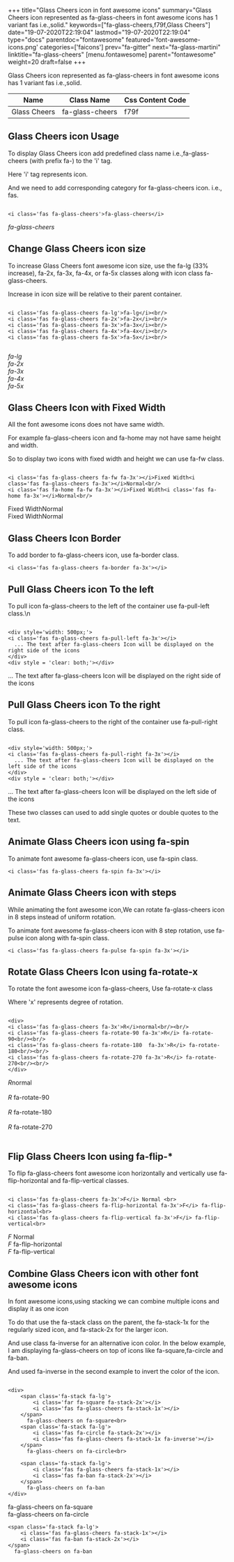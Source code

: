 +++
title="Glass Cheers icon in font awesome icons"
summary="Glass Cheers icon represented as fa-glass-cheers in font awesome icons has 1 variant fas i.e.,solid."
keywords=["fa-glass-cheers,f79f,Glass Cheers"]
date="19-07-2020T22:19:04"
lastmod="19-07-2020T22:19:04"
type="docs"
parentdoc="fontawesome"
featured='font-awesome-icons.png'
categories=['faicons']
prev="fa-gitter"
next="fa-glass-martini"
linktitle="fa-glass-cheers"
[menu.fontawesome]
parent="fontawesome"
weight=20
draft=false
+++


Glass Cheers icon represented as fa-glass-cheers in font awesome icons has 1 variant fas i.e.,solid.

<div class='table-responsive'><table class='table'><thead><tr><th>Name</th><th>Class Name</th><th>Css Content Code</th></tr></thead><tbody><tr><td>Glass Cheers</td><td>fa-glass-cheers</td><td>f79f</td></tr></tbody></table></div>



## Glass Cheers icon Usage

To display Glass Cheers icon add predefined class name i.e.,fa-glass-cheers (with prefix fa-) to the 'i' tag.

Here 'i' tag represents icon.

And we need to add corresponding category for fa-glass-cheers icon. i.e., fas.


```

<i class='fas fa-glass-cheers'>fa-glass-cheers</i>
```

<i class='fas fa-glass-cheers'>fa-glass-cheers</i>




## Change Glass Cheers icon size
To increase Glass Cheers font awesome icon size, use the fa-lg (33% increase), fa-2x, fa-3x, fa-4x, or fa-5x classes along with icon class fa-glass-cheers.

Increase in icon size will be relative to their parent container. 

```

<i class='fas fa-glass-cheers fa-lg'>fa-lg</i><br/>
<i class='fas fa-glass-cheers fa-2x'>fa-2x</i><br/>
<i class='fas fa-glass-cheers fa-3x'>fa-3x</i><br/>
<i class='fas fa-glass-cheers fa-4x'>fa-4x</i><br/>
<i class='fas fa-glass-cheers fa-5x'>fa-5x</i><br/>
            
```

<i class='fas fa-glass-cheers fa-lg'>fa-lg</i><br/>
<i class='fas fa-glass-cheers fa-2x'>fa-2x</i><br/>
<i class='fas fa-glass-cheers fa-3x'>fa-3x</i><br/>
<i class='fas fa-glass-cheers fa-4x'>fa-4x</i><br/>
<i class='fas fa-glass-cheers fa-5x'>fa-5x</i><br/>
            



## Glass Cheers Icon with Fixed Width 

All the font awesome icons does not have same width.

For example fa-glass-cheers icon and fa-home may not have same height and width.

So to display two icons with fixed width and height we can use fa-fw class.


```

<i class='fas fa-glass-cheers fa-fw fa-3x'></i>Fixed Width<i class='fas fa-glass-cheers fa-3x'></i>Normal<br/>
<i class='fas fa-home fa-fw fa-3x'></i>Fixed Width<i class='fas fa-home fa-3x'></i>Normal<br/>
```

<i class='fas fa-glass-cheers fa-fw fa-3x'></i>Fixed Width<i class='fas fa-glass-cheers fa-3x'></i>Normal<br/>
<i class='fas fa-home fa-fw fa-3x'></i>Fixed Width<i class='fas fa-home fa-3x'></i>Normal<br/>



## Glass Cheers Icon Border 

To add border to fa-glass-cheers icon, use fa-border class.


```
<i class='fas fa-glass-cheers fa-border fa-3x'></i>

```
<i class='fas fa-glass-cheers fa-border fa-3x'></i>





## Pull Glass Cheers icon To the left

To pull icon fa-glass-cheers to the left of the container use fa-pull-left class.\n

```

<div style='width: 500px;'>
<i class='fas fa-glass-cheers fa-pull-left fa-3x'></i>
  ... The text after fa-glass-cheers Icon will be displayed on the right side of the icons
</div>
<div style = 'clear: both;'></div>
```

<div style='width: 500px;'>
<i class='fas fa-glass-cheers fa-pull-left fa-3x'></i>
  ... The text after fa-glass-cheers Icon will be displayed on the right side of the icons
</div>
<div style = 'clear: both;'></div>




## Pull Glass Cheers icon To the right
To pull icon fa-glass-cheers to the right of the container use fa-pull-right class.

```

<div style='width: 500px;'>
<i class='fas fa-glass-cheers fa-pull-right fa-3x'></i>
  ... The text after fa-glass-cheers Icon will be displayed on the left side of the icons
</div>
<div style = 'clear: both;'></div>
```

<div style='width: 500px;'>
<i class='fas fa-glass-cheers fa-pull-right fa-3x'></i>
  ... The text after fa-glass-cheers Icon will be displayed on the left side of the icons
</div>
<div style = 'clear: both;'></div>

These two classes can used to add single quotes or double quotes to the text.


## Animate Glass Cheers icon using fa-spin
To animate font awesome fa-glass-cheers icon, use fa-spin class.

```
<i class='fas fa-glass-cheers fa-spin fa-3x'></i>
```
<i class='fas fa-glass-cheers fa-spin fa-3x'></i>




## Animate Glass Cheers icon with steps
While animating the font awesome icon,We can rotate fa-glass-cheers icon in 8 steps instead of uniform rotation.

To animate font awesome fa-glass-cheers icon with 8 step rotation, use fa-pulse icon along with fa-spin class.


```
<i class='fas fa-glass-cheers fa-pulse fa-spin fa-3x'></i>

```
<i class='fas fa-glass-cheers fa-pulse fa-spin fa-3x'></i>





## Rotate Glass Cheers Icon using fa-rotate-x
To rotate the font awesome icon fa-glass-cheers, Use fa-rotate-x class

Where 'x' represents degree of rotation.


```

<div>
<i class='fas fa-glass-cheers fa-3x'>R</i>normal<br/><br/>
<i class='fas fa-glass-cheers fa-rotate-90 fa-3x'>R</i> fa-rotate-90<br/><br/> 
<i class='fas fa-glass-cheers fa-rotate-180  fa-3x'>R</i> fa-rotate-180<br/><br/> 
<i class='fas fa-glass-cheers fa-rotate-270 fa-3x'>R</i> fa-rotate-270<br/><br/>
</div>
```

<div>
<i class='fas fa-glass-cheers fa-3x'>R</i>normal<br/><br/>
<i class='fas fa-glass-cheers fa-rotate-90 fa-3x'>R</i> fa-rotate-90<br/><br/> 
<i class='fas fa-glass-cheers fa-rotate-180  fa-3x'>R</i> fa-rotate-180<br/><br/> 
<i class='fas fa-glass-cheers fa-rotate-270 fa-3x'>R</i> fa-rotate-270<br/><br/>
</div>




## Flip Glass Cheers Icon using fa-flip-*
To flip fa-glass-cheers font awesome icon horizontally and vertically use fa-flip-horizontal and fa-flip-vertical classes. 

```

<i class='fas fa-glass-cheers fa-3x'>F</i> Normal <br>
<i class='fas fa-glass-cheers fa-flip-horizontal fa-3x'>F</i> fa-flip-horizontal<br>
<i class='fas fa-glass-cheers fa-flip-vertical fa-3x'>F</i> fa-flip-vertical<br>
```

<i class='fas fa-glass-cheers fa-3x'>F</i> Normal <br>
<i class='fas fa-glass-cheers fa-flip-horizontal fa-3x'>F</i> fa-flip-horizontal<br>
<i class='fas fa-glass-cheers fa-flip-vertical fa-3x'>F</i> fa-flip-vertical<br>




## Combine Glass Cheers icon with other font awesome icons
In font awesome icons,using stacking we can combine multiple icons and display it as one icon 

To do that use the fa-stack class on the parent, the fa-stack-1x for the regularly sized icon, and fa-stack-2x for the larger icon.

And use class fa-inverse for an alternative icon color. 
In the below example, I am displaying fa-glass-cheers on top of icons like fa-square,fa-circle and fa-ban.

And used fa-inverse in the second example to invert the color of the icon.

```

<div>
    <span class='fa-stack fa-lg'>
        <i class='far fa-square fa-stack-2x'></i>
        <i class='fas fa-glass-cheers fa-stack-1x'></i>
    </span>
      fa-glass-cheers on fa-square<br>
    <span class='fa-stack fa-lg'>
        <i class='fas fa-circle fa-stack-2x'></i>
        <i class='fas fa-glass-cheers fa-stack-1x fa-inverse'></i>
    </span>
      fa-glass-cheers on fa-circle<br>

    <span class='fa-stack fa-lg'>
        <i class='fas fa-glass-cheers fa-stack-1x'></i>
        <i class='fas fa-ban fa-stack-2x'></i>
    </span>
      fa-glass-cheers on fa-ban
</div>
```

<div>
    <span class='fa-stack fa-lg'>
        <i class='far fa-square fa-stack-2x'></i>
        <i class='fas fa-glass-cheers fa-stack-1x'></i>
    </span>
      fa-glass-cheers on fa-square<br>
    <span class='fa-stack fa-lg'>
        <i class='fas fa-circle fa-stack-2x'></i>
        <i class='fas fa-glass-cheers fa-stack-1x fa-inverse'></i>
    </span>
      fa-glass-cheers on fa-circle<br>

    <span class='fa-stack fa-lg'>
        <i class='fas fa-glass-cheers fa-stack-1x'></i>
        <i class='fas fa-ban fa-stack-2x'></i>
    </span>
      fa-glass-cheers on fa-ban
</div>






